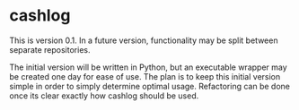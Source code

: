 # cashlog
This is version 0.1. In a future version, functionality may be split between separate repositories.

The initial version will be written in Python, but an executable wrapper may be created one day for ease of use. The plan is to keep this initial version simple in order to simply determine optimal usage. Refactoring can be done once its clear exactly how cashlog should be used.